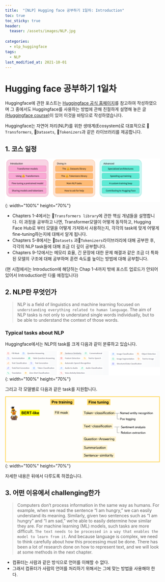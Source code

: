 ```yaml
---
title:  "[NLP] Hugging face 공부하기 1일차: Introduction"
toc: true
toc_sticky: true
header:
  teaser: /assets/images/NLP.jpg

categories:
  - nlp_huggingface
tags:
  - NLP
last_modified_at: 2021-10-01
---  
```


# Hugging face 공부하기 1일차  
Huggingface에 관한 포스트는 [Huggingface 공식 홈페이지](https://huggingface.co/)를 참고하여 작성하였으며 그 중에서도 Huggingface를 사용하는 방법에 관해 친절하게 설명해 놓은 글[(Huggingface course)](https://huggingface.co/course/chapter1)이 있어 이것을 바탕으로 작성하였습니다.  

Huggingface는 자연어 처리(NLP)를 위한 생태계(Ecosystem)로 대표적으로 🤗`Transformers`, 🤗`Datasets`, 🤗`Tokenizers`과 같은 라이브러리를 제공합니다.  

## 1. 코스 일정  

![](/assets/images/huggingface_1.png){: width="100%" height="70%"}  

- Chapters 1-4에서는 🤗`Transformers library`에 관한 핵심 개념들을 설명합니다. 이 과정을 공부하고 나면, Transformer모델이 어떻게 동작하고, Hugging Face Hub로 부터 모델을 어떻게 가져와서 사용하는지, 각각의 task에 맞게 어떻게 fine-tuning하는지에 대해서 알게 됩니다.  
- Chapters 5-8에서는 🤗`Datasets` 과🤗`Tokenizers`라이브러리에 대해 공부한 후, 각각의 NLP task들에 대해 조금 더 깊이 공부합니다.
- Chapters 9-12에서는 메모리 효율, 긴 문장에 대한 문제 해결과 같은 조금 더 특화된 모델의 구조에 대해 공부하며 훈련 속도를 높이는 방법에 대해 공부합니다.  

(현 시점에서는 Introduction에 해당하는 Chap 1-4까지 밖에 포스트 업로드가 안되어 있어서 Introduction만 다룰 예정입니다)  

## 2. NLP란 무엇인가  
> NLP is a field of linguistics and machine learning focused on `understanding everything related to human language`. The aim of NLP tasks is not only to understand single words individually, but to be able to understand the context of those words. 

### Typical tasks about NLP  
Huggingface에서는 NLP의 task를 크게 다음과 같이 분류하고 있습니다.  

![](/assets/images/huggingface_3.png){: width="100%" height="70%"}  

그리고 각 모델별로 다음과 같은 task를 지원합니다.  

![](/assets/images/huggingface_2.png){: width="100%" height="70%"}  

자세한 내용은 뒤에서 다루도록 하겠습니다.  

## 3. 어떤 이유에서 challenging한가  

> Computers don’t process information in the same way as humans. For example, when we read the sentence “I am hungry,” we can easily understand its meaning. Similarly, given two sentences such as “I am hungry” and “I am sad,” we’re able to easily determine how similar they are. For machine learning (ML) models, such tasks are more difficult. `The text needs to be processed in a way that enables the model to learn from it`. And because language is complex, we need to think carefully about how this processing must be done. There has been a lot of research done on how to represent text, and we will look at some methods in the next chapter.  

- 컴퓨터는 사람과 같은 방식으로 언어를 이해할 수 없다. 
- 그래서 컴퓨터가 사람의 언어를 처리하기 위해서는 그에 맞는 방법을 사용해야 한다.  